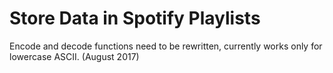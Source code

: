 # Store Data in Spotify Playlists

Encode and decode functions need to be rewritten, currently works only for lowercase ASCII.  (August 2017)
